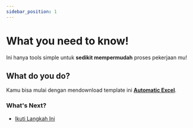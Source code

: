 ```yaml
---
sidebar_position: 1
---
```


# What you need to know!

Ini hanya tools simple untuk **sedikit mempermudah** proses pekerjaan mu!

## What do you do?

Kamu bisa mulai dengan mendownload template ini **[Automatic Excel](https://docs.google.com/spreadsheets/d/1x67hqyXIvmEH0udj5N7HYFTNxoYbtJqH/edit?usp=sharing&ouid=110940267481653302067&rtpof=true&sd=true)**.

### What's Next?

- [Ikuti Langkah Ini](docs/create-a-page.md) 

